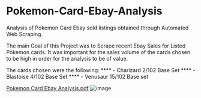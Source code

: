 # Pokemon-Card-Ebay-Analysis
Analysis of Pokemon Card Ebay sold listings obtained through Automated Web Scraping. 

The main Goal of this Project was to Scrape recent Ebay Sales for Listed Pokemon cards. It was important for the sales volume of the cards chosen to be high in order for the analysis to be of value. 

The cards chosen were the following: 
**** - Charizard 2/102 Base Set
**** - Blastoise 4/102 Base Set
**** - Venusaur 15/102 Base set


[Pokemon Card Ebay Analysis.pdf](https://github.com/user-attachments/files/16195697/Pokemon.Card.Ebay.Analysis.pdf)
![image](https://github.com/user-attachments/assets/b6b5a60d-8127-4ba0-b716-d76d65cf33b5)
